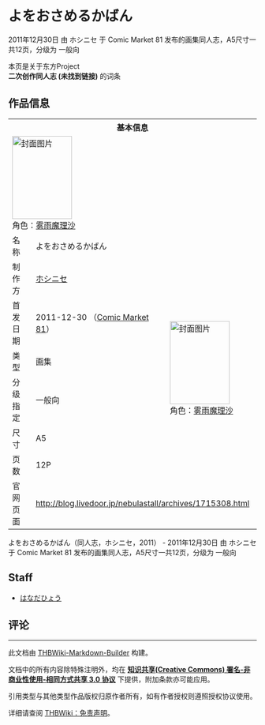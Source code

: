 # よをおさめるかばん

<!-- source html: G:\repos\THBWiki-Markdown-Builder\THBWikiMarkdown\Temp\main\e\e8\ns0%3A%E3%82%88%E3%82%92%E3%81%8A%E3%81%95%E3%82%81%E3%82%8B%E3%81%8B%E3%81%B0%E3%82%93.html -->

2011年12月30日 由 ホシニセ 于 Comic Market 81 发布的画集同人志，A5尺寸一共12页，分级为 一般向

本页是关于东方Project  
 **二次创作同人志 (未找到链接)** 的词条

## 作品信息

<table><tbody><tr><th colspan="3">基本信息</th></tr><tr><td class="cover-artwork-mobile" colspan="2"><a href="./文件-よをおさめるかばん封面.jpg.md" class="image" title="封面图片"><img alt="封面图片" src="https://upload.thwiki.cc/thumb/f/f4/%E3%82%88%E3%82%92%E3%81%8A%E3%81%95%E3%82%81%E3%82%8B%E3%81%8B%E3%81%B0%E3%82%93%E5%B0%81%E9%9D%A2.jpg/121px-%E3%82%88%E3%82%92%E3%81%8A%E3%81%95%E3%82%81%E3%82%8B%E3%81%8B%E3%81%B0%E3%82%93%E5%B0%81%E9%9D%A2.jpg" decoding="async" loading="lazy" width="121" height="168" srcset="https://upload.thwiki.cc/thumb/f/f4/%E3%82%88%E3%82%92%E3%81%8A%E3%81%95%E3%82%81%E3%82%8B%E3%81%8B%E3%81%B0%E3%82%93%E5%B0%81%E9%9D%A2.jpg/181px-%E3%82%88%E3%82%92%E3%81%8A%E3%81%95%E3%82%81%E3%82%8B%E3%81%8B%E3%81%B0%E3%82%93%E5%B0%81%E9%9D%A2.jpg 1.5x, https://upload.thwiki.cc/thumb/f/f4/%E3%82%88%E3%82%92%E3%81%8A%E3%81%95%E3%82%81%E3%82%8B%E3%81%8B%E3%81%B0%E3%82%93%E5%B0%81%E9%9D%A2.jpg/242px-%E3%82%88%E3%82%92%E3%81%8A%E3%81%95%E3%82%81%E3%82%8B%E3%81%8B%E3%81%B0%E3%82%93%E5%B0%81%E9%9D%A2.jpg 2x" data-file-width="576" data-file-height="800"></a><div class="cover-char">角色：<a href="./雾雨魔理沙.md" title="雾雨魔理沙">雾雨魔理沙</a></div></td>
</tr><tr><td class="label">名称</td><td colspan="2"> よをおさめるかばん </td></tr><tr><td class="label">制作方</td><td><a href="./ホシニセ.md" title="ホシニセ">ホシニセ</a></td><td class="cover-artwork" rowspan="6" style="min-width:168px;"><a href="./文件-よをおさめるかばん封面.jpg.md" class="image" title="封面图片"><img alt="封面图片" src="https://upload.thwiki.cc/thumb/f/f4/%E3%82%88%E3%82%92%E3%81%8A%E3%81%95%E3%82%81%E3%82%8B%E3%81%8B%E3%81%B0%E3%82%93%E5%B0%81%E9%9D%A2.jpg/121px-%E3%82%88%E3%82%92%E3%81%8A%E3%81%95%E3%82%81%E3%82%8B%E3%81%8B%E3%81%B0%E3%82%93%E5%B0%81%E9%9D%A2.jpg" decoding="async" loading="lazy" width="121" height="168" srcset="https://upload.thwiki.cc/thumb/f/f4/%E3%82%88%E3%82%92%E3%81%8A%E3%81%95%E3%82%81%E3%82%8B%E3%81%8B%E3%81%B0%E3%82%93%E5%B0%81%E9%9D%A2.jpg/181px-%E3%82%88%E3%82%92%E3%81%8A%E3%81%95%E3%82%81%E3%82%8B%E3%81%8B%E3%81%B0%E3%82%93%E5%B0%81%E9%9D%A2.jpg 1.5x, https://upload.thwiki.cc/thumb/f/f4/%E3%82%88%E3%82%92%E3%81%8A%E3%81%95%E3%82%81%E3%82%8B%E3%81%8B%E3%81%B0%E3%82%93%E5%B0%81%E9%9D%A2.jpg/242px-%E3%82%88%E3%82%92%E3%81%8A%E3%81%95%E3%82%81%E3%82%8B%E3%81%8B%E3%81%B0%E3%82%93%E5%B0%81%E9%9D%A2.jpg 2x" data-file-width="576" data-file-height="800"></a><div class="cover-char">角色：<a href="./雾雨魔理沙.md" title="雾雨魔理沙">雾雨魔理沙</a></div></td>
</tr><tr><td class="label">首发日期</td><td>2011-12-30&#160;（<a href="/展会作品列表?e=Comic+Market%2381">Comic Market 81</a>）</td></tr><tr><td class="label">类型</td><td>画集</td></tr><tr><td class="label">分级指定</td><td>一般向</td></tr><tr><td class="label">尺寸</td><td>A5</td></tr><tr><td class="label">页数</td><td>12P</td></tr>
<tr><td class="label">官网页面</td><td colspan="2"><a rel="nofollow" class="external free" href="http://blog.livedoor.jp/nebulastall/archives/1715308.html">http://blog.livedoor.jp/nebulastall/archives/1715308.html</a></td></tr></tbody></table>

よをおさめるかばん（同人志，ホシニセ，2011） - 2011年12月30日 由 ホシニセ 于 Comic Market 81 发布的画集同人志，A5尺寸一共12页，分级为 一般向

## Staff
- [はなだひょう](./はなだひょう.md)


## 评论




---

此文档由 [THBWiki-Markdown-Builder](https://github.com/Delsin-Yu/THBWiki-Markdown-Builder) 构建。

文档中的所有内容除特殊注明外，均在 [**知识共享(Creative Commons) 署名-非商业性使用-相同方式共享 3.0 协议**](https://creativecommons.org/licenses/by-sa/3.0/deed.zh-hans) 下提供，附加条款亦可能应用。

引用类型与其他类型作品版权归原作者所有，如有作者授权则遵照授权协议使用。

详细请查阅 [THBWiki：免责声明](https://thbwiki.cc/THBWiki:%E5%85%8D%E8%B4%A3%E5%A3%B0%E6%98%8E)。

